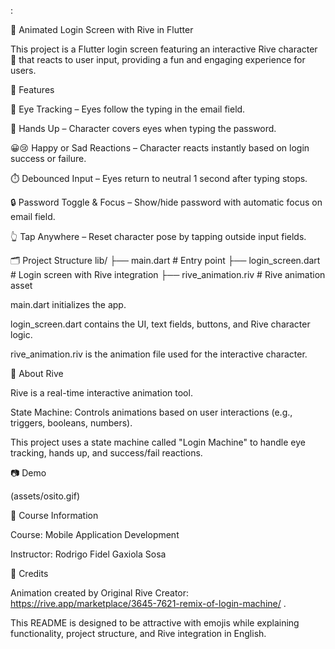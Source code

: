 
:

🎉 Animated Login Screen with Rive in Flutter

This project is a Flutter login screen featuring an interactive Rive character 🐻 that reacts to user input, providing a fun and engaging experience for users.

🌟 Features

👀 Eye Tracking – Eyes follow the typing in the email field.

🙈 Hands Up – Character covers eyes when typing the password.

😀😢 Happy or Sad Reactions – Character reacts instantly based on login success or failure.

⏱️ Debounced Input – Eyes return to neutral 1 second after typing stops.

🔒 Password Toggle & Focus – Show/hide password with automatic focus on email field.

👆 Tap Anywhere – Reset character pose by tapping outside input fields.

🗂 Project Structure
lib/
├── main.dart             # Entry point
├── login_screen.dart     # Login screen with Rive integration
├── rive_animation.riv    # Rive animation asset


main.dart initializes the app.

login_screen.dart contains the UI, text fields, buttons, and Rive character logic.

rive_animation.riv is the animation file used for the interactive character.

🎨 About Rive

Rive
 is a real-time interactive animation tool.

State Machine: Controls animations based on user interactions (e.g., triggers, booleans, numbers).

This project uses a state machine called "Login Machine" to handle eye tracking, hands up, and success/fail reactions.

📷 Demo

(assets/osito.gif)

🏫 Course Information

Course: Mobile Application Development

Instructor: Rodrigo Fidel Gaxiola Sosa

🔗 Credits

Animation created by Original Rive Creator: https://rive.app/marketplace/3645-7621-remix-of-login-machine/
.

This README is designed to be attractive with emojis while explaining functionality, project structure, and Rive integration in English.